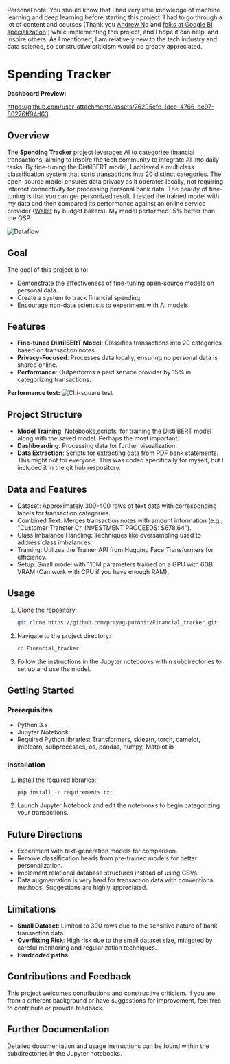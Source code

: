 Personal note: You should know that I had very little knowledge of machine learning and deep learning before starting this project. I had to go through a lot of content and courses 
(Thank you [Andrew Ng](https://www.youtube.com/watch?v=vStJoetOxJg&list=PLkDaE6sCZn6FNC6YRfRQc_FbeQrF8BwGI) and [folks at Google BI specialization](https://www.coursera.org/professional-certificates/google-business-intelligence)!) 
while implementing this project, and I hope it can help, and inspire others. As I mentioned, I am relatively new to the tech industry and data science, so constructive criticism would be greatly appreciated. 

# Spending Tracker

**Dashboard Preview:**



https://github.com/user-attachments/assets/76295cfc-1dce-4766-be97-80276ff94d63




## Overview

The **Spending Tracker** project leverages AI to categorize financial transactions, aiming to inspire the tech community to integrate AI into daily tasks. By fine-tuning the DistilBERT model, I achieved a multiclass classification system that sorts transactions into 20 distinct categories. The open-source model ensures data privacy as it operates locally, not requiring internet connectivity for processing personal bank data. The beauty of fine-tuning is that you can get personized result. I tested the trained model with my data and then compared its performance against an online service provider ([Wallet]([url](https://web.budgetbakers.com)) by budget bakers). My model performed 15% better than the OSP. 

![Dataflow](https://github.com/user-attachments/assets/4bad30cd-85e6-48a3-a63f-3fe9baa34832)


## Goal

The goal of this project is to:
- Demonstrate the effectiveness of fine-tuning open-source models on personal data.
- Create a system to track financial spending 
- Encourage non-data scientists to experiment with AI models.

## Features

- **Fine-tuned DistilBERT Model**: Classifies transactions into 20 categories based on transaction notes.
- **Privacy-Focused**: Processes data locally, ensuring no personal data is shared online.
- **Performance**: Outperforms a paid service provider by 15% in categorizing transactions.

**Performance test:** 
![Chi-square test](https://github.com/user-attachments/assets/9ef09552-5dc2-4b51-9eb1-03fc9db937ad)


## Project Structure

- **Model Training**: Notebooks,scripts, for training the DistilBERT model along with the saved model. Perhaps the most important. 
- **Dashboarding**: Processing data for further visualization. 
- **Data Extraction**: Scripts for extracting data from PDF bank statements. This might not for everyone. This was coded specifically for myself, but I included it in the git hub respository. 


## Data and Features

- Dataset: Approximately 300-400 rows of text data with corresponding labels for transaction categories.
- Combined Text: Merges transaction notes with amount information (e.g., "Customer Transfer Cr. INVESTMENT PROCEEDS: $678.64").
- Class Imbalance Handling: Techniques like oversampling used to address class imbalances.
- Training: Utilizes the Trainer API from Hugging Face Transformers for efficiency.
- Setup: Small model with 110M parameters trained on a GPU with 6GB VRAM (Can work with CPU if you have enough RAM).

## Usage

1. Clone the repository:
   ```bash
   git clone https://github.com/prayag-purohit/Financial_tracker.git
   ```
2. Navigate to the project directory:
   ```bash
   cd Financial_tracker
   ```
3. Follow the instructions in the Jupyter notebooks within subdirectories to set up and use the model.

## Getting Started

### Prerequisites

- Python 3.x
- Jupyter Notebook
- Required Python libraries: Transformers, sklearn, torch, camelot, imblearn, subprocesses, os, pandas, numpy, Matplotlib

### Installation

1. Install the required libraries:
   ```bash
   pip install -r requirements.txt
   ```

2. Launch Jupyter Notebook and edit the notebooks to begin categorizing your transactions.

## Future Directions

- Experiment with text-generation models for comparison.
- Remove classification heads from pre-trained models for better personalization.
- Implement relational database structures instead of using CSVs.
- Data augmentation is very hard for transaction data with conventional methods. Suggestions are highly appreciated.

## Limitations

- **Small Dataset**: Limited to 300 rows due to the sensitive nature of bank transaction data.
- **Overfitting Risk**: High risk due to the small dataset size, mitigated by careful monitoring and regularization techniques.
- **Hardcoded paths**

## Contributions and Feedback

This project welcomes contributions and constructive criticism. If you are from a different background or have suggestions for improvement, feel free to contribute or provide feedback.

## Further Documentation

Detailed documentation and usage instructions can be found within the subdirectories in the Jupyter notebooks.
